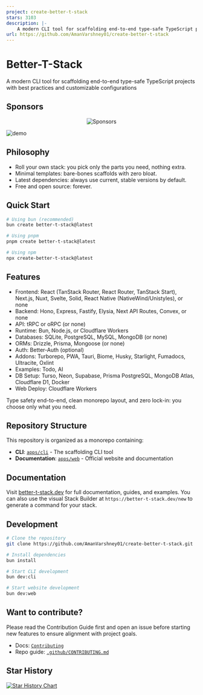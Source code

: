 ```yaml
---
project: create-better-t-stack
stars: 3103
description: |-
    A modern CLI tool for scaffolding end-to-end type-safe TypeScript projects with best practices and customizable configurations
url: https://github.com/AmanVarshney01/create-better-t-stack
---
```


# Better-T-Stack

A modern CLI tool for scaffolding end-to-end type-safe TypeScript projects with best practices and customizable configurations

## Sponsors

<p align="center">
<img src="https://sponsors.amanv.dev/sponsors.png" alt="Sponsors">
</p>

![demo](https://cdn.jsdelivr.net/gh/amanvarshney01/create-better-t-stack/demo.gif)

## Philosophy

- Roll your own stack: you pick only the parts you need, nothing extra.
- Minimal templates: bare-bones scaffolds with zero bloat.
- Latest dependencies: always use current, stable versions by default.
- Free and open source: forever.

## Quick Start

```bash
# Using bun (recommended)
bun create better-t-stack@latest

# Using pnpm
pnpm create better-t-stack@latest

# Using npm
npx create-better-t-stack@latest
```

## Features

- Frontend: React (TanStack Router, React Router, TanStack Start), Next.js, Nuxt, Svelte, Solid, React Native (NativeWind/Unistyles), or none
- Backend: Hono, Express, Fastify, Elysia, Next API Routes, Convex, or none
- API: tRPC or oRPC (or none)
- Runtime: Bun, Node.js, or Cloudflare Workers
- Databases: SQLite, PostgreSQL, MySQL, MongoDB (or none)
- ORMs: Drizzle, Prisma, Mongoose (or none)
- Auth: Better-Auth (optional)
- Addons: Turborepo, PWA, Tauri, Biome, Husky, Starlight, Fumadocs, Ultracite, Oxlint
- Examples: Todo, AI
- DB Setup: Turso, Neon, Supabase, Prisma PostgreSQL, MongoDB Atlas, Cloudflare D1, Docker
- Web Deploy: Cloudflare Workers

Type safety end-to-end, clean monorepo layout, and zero lock-in: you choose only what you need.

## Repository Structure

This repository is organized as a monorepo containing:

- **CLI**: [`apps/cli`](apps/cli) - The scaffolding CLI tool
- **Documentation**: [`apps/web`](apps/web) - Official website and documentation

## Documentation

Visit [better-t-stack.dev](https://better-t-stack.dev) for full documentation, guides, and examples. You can also use the visual Stack Builder at `https://better-t-stack.dev/new` to generate a command for your stack.

## Development

```bash
# Clone the repository
git clone https://github.com/AmanVarshney01/create-better-t-stack.git

# Install dependencies
bun install

# Start CLI development
bun dev:cli

# Start website development
bun dev:web
```

## Want to contribute?

Please read the Contribution Guide first and open an issue before starting new features to ensure alignment with project goals.

- Docs: [`Contributing`](/apps/web/content/docs/contributing.mdx)
- Repo guide: [`.github/CONTRIBUTING.md`](.github/CONTRIBUTING.md)

## Star History

<a href="https://www.star-history.com/#AmanVarshney01/create-better-t-stack&Date">
 <picture>
   <source media="(prefers-color-scheme: dark)" srcset="https://api.star-history.com/svg?repos=AmanVarshney01/create-better-t-stack&type=Date&theme=dark" />
   <source media="(prefers-color-scheme: light)" srcset="https://api.star-history.com/svg?repos=AmanVarshney01/create-better-t-stack&type=Date" />
   <img alt="Star History Chart" src="https://api.star-history.com/svg?repos=AmanVarshney01/create-better-t-stack&type=Date" />
 </picture>
</a>

